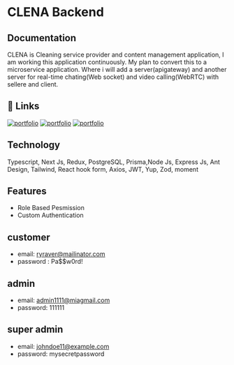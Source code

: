 # CLENA Backend





## Documentation

CLENA is Cleaning service provider and content management application, I am working this application continuously. My plan to convert this to a microservice application. Where i will add a server(apigateway) and another server for real-time chating(Web socket) and video calling(WebRTC) with sellere and client.


## 🔗 Links
[![portfolio](https://img.shields.io/badge/Github-client-000?style=for-the-badge&logo=ko-fi&logoColor=white)](https://github.com/BayajidAlam/clena-frontend)
[![portfolio](https://img.shields.io/badge/Github-server-000?style=for-the-badge&logo=ko-fi&logoColor=white)](https://github.com/BayajidAlam/cleana-backend)
[![portfolio](https://img.shields.io/badge/Livesite-000?style=for-the-badge&logo=ko-fi&logoColor=white)](https://clena-frontend.vercel.app/)



## Technology

Typescript, Next Js, Redux, PostgreSQL, Prisma,Node Js, Express Js, Ant Design, Tailwind, React hook form, Axios, JWT, Yup, Zod, moment


## Features
- Role Based Pesmission
- Custom Authentication


## customer 
- email: ryraver@mailinator.com
- password : Pa$$w0rd!

## admin 

- email: admin1111@miagmail.com 
- password: 111111

## super admin 
- email: johndoe11@example.com
- password: mysecretpassword
